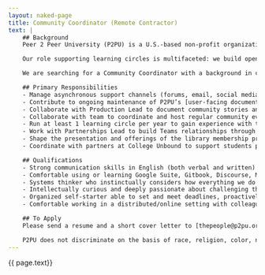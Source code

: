 ```yaml
---
layout: naked-page
title: Community Coordinator (Remote Contractor)
text: |
    ## Background
    Peer 2 Peer University (P2PU) is a U.S.-based non-profit organization that supports peer learning around the world through a model we call learning circles: study groups that meet in public spaces to work through free educational materials together. We are a small team with staff in Berlin, Cape Town, Detroit, and Phoenix.

    Our role supporting learning circles is multifaceted: we build open source software for managing meetings, we train groups to facilitate learning circles, we maintain an online community for facilitators, and we develop and curate open educational resources. In late 2021, we’re launching two exciting new initiatives: an institutional membership program for library systems (“Teams”) and a pilot for [credit-bearing learning circles](https://info.p2pu.org/2021/07/21/bringing-college-credits-to-libraries-with-peer-led-learning-circles/) in partnership with College Unbound. 

    We are searching for a Community Coordinator with a background in community experience and customer support to oversee our existing virtual community, help support our new initiatives, and define a meaningful overlap between the two. To start, the community coordinator role will be a 4 day/week contract position (32 hours/week; ideally Monday-Thursday) for one year with the hope and intent to extend. You can be based anywhere so long as your working day overlaps with 9–12PM Eastern US time. Salary starts at USD $40,000.

    ## Primary Responsibilities
    - Manage asynchronous support channels (forums, email, social media) to answer questions and orient new community members (approx. 5–10 inquiries/week)
    - Contribute to ongoing maintenance of P2PU’s [user-facing documentation](https://handbook.p2pu.org/) and [community-curated course library](https://www.p2pu.org/en/courses/)
    - Collaborate with Production Lead to document community stories and insights across public news channels (newsletters, blog posts, social media)
    - Collaborate with team to coordinate and host regular community events (monthly calls, yearly gatherings)
    - Run at least 1 learning circle per year to gain experience with the model, test P2PU’s software tools, and explore new learning materials
    - Work with Partnerships Lead to build Teams relationships through onboarding, facilitation training, 1:1 support hours, and quarterly check-in calls
    - Shape the presentation and offerings of the library membership program by documenting success stories and collecting member feedback on desired updates to learning materials, software features, and support systems
    - Coordinate with partners at College Unbound to support students participating in learning circles for academic credit

    ## Qualifications
    - Strong communication skills in English (both verbal and written) across a variety of mediums and audiences (including those with limited English or digital literacy). Communication skills in other languages are a plus! 
    - Comfortable using or learning Google Suite, Gitbook, Discourse, Mailchimp, Wordpress, and Github. (A basic understanding of writing Markdown will come in handy too.)
    - Systems thinker who instinctually considers how everything we do contributes to the bigger picture.
    - Intellectually curious and deeply passionate about challenging the hegemony of formal education through community-based learning. Desire to learn new things about both technology and education.
    - Organized self-starter able to set and meet deadlines, proactively communicate, and create or improve internal processes when needed. 
    - Comfortable working in a distributed/online setting with colleagues across a 9-hour time zone range and able to travel globally up to 4 weeks/year (when it's safe to do so).

    ## To Apply
    Please send a resume and a short cover letter to [thepeople@p2pu.org](mailto:thepeople@p2pu.org) with “Community Coordinator” in the subject line by <u><b>September 20, 2021</b></u>. In your cover letter, please let us know how this work aligns with your personal and professional interests and why you are well suited for the job.

    P2PU does not discriminate on the basis of race, religion, color, national origin, gender, sexual orientation, age, marital status, veteran status, or disability status.
---
```

<script type="application/ld+json">
{
    "@context" : "https://schema.org/",
    "@type" : "JobPosting",
    "title" : "Production Lead",
    "description" : "{{page.text | markdownify | strip_newlines | replace:'"', "'" }}",
    "datePosted" : "2021-09-02",
    "validThrough" : "2021-09-20T00:00",
    "employmentType" : "CONTRACTOR",
    "hiringOrganization" : {
        "@type" : "Organization",
        "name" : "Peer 2 Peer University",
        "sameAs" : "https://www.p2pu.org"
    },
    "baseSalary": {
        "@type": "MonetaryAmount",
        "currency": "USD",
        "value": {
            "@type": "QuantitativeValue",
            "value": 40000.00,
            "unitText": "YEAR"
        }
    },
    "jobLocationType": "TELECOMMUTE",
    "applicantLocationRequirements": [
  		{
    		"@type": "Country",
    		"sameAs": "https://www.wikidata.org/wiki/Q30",
    		"name": "USA"
  		},
  		{
    		"@type": "Country",
    		"sameAs": "https://www.wikidata.org/wiki/Q458",
    		"name": "European Union"
  		},
  		{
          	"@type": "Country",
    		"sameAs": "https://www.wikidata.org/wiki/Q19464773",
          	"name": "Northern America and Mexico"
  		},
  		{
          	"@type": "Country",
    		"sameAs": "https://www.wikidata.org/wiki/Q258",
          	"name": "South Africa"
  		}

	]
}
</script>

{{ page.text}}
